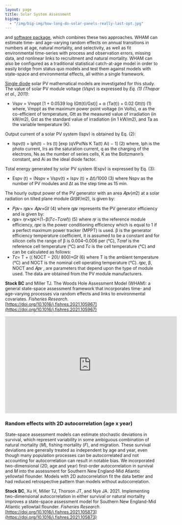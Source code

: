 ```yaml
---
layout: page
title: Solar System Assessment
bigimg:
  - "/img/big-img/how-long-do-solar-panels-really-last-opt.jpg"
---
```


and [software package](https://timjmiller.github.io/wham/), which combines these two approaches. WHAM can estimate time- and age-varying random effects on annual transitions in numbers at age, natural mortality, and selectivity, as well as fit environmental time-series with process and observation errors, missing data, and nonlinear links to recruitment and natural mortality. WHAM can also be configured as a traditional statistical catch-at-age model in order to easily bridge from status quo models and test them against models with state-space and environmental effects, all within a single framework.

[Single diode](https://www.researchgate.net/figure/The-single-diode-model-of-a-practical-photovoltaic-device_fig1_278829680) solar PV mathematical models are investigated for this study. The value of solar PV module voltage (*Vspv*) is expressed by *Eq. (1) (Thapar et al., 2011)*:
- Vspv = Vmppt [1 + 0.0539 log (Gtt(t)/Gst)] + α (Ta(t)) + 0.02 Gtt(t) (1)
where, Vmppt as the maximum power point voltage (in Volts),
α as the co-efficient of temperature,
Gtt as the measured value of irradiation (in kW/m2),
Gst as the standard value of irradiation (in 1 kW/m2), and
Ta as the variable temperature (K).

Output current of a solar PV system (Ispv) is obtained by Eq. (2):
- Ispv(t) = Iph(t) − Irs (t) [exp (qVPv/Ns K Ta(t) Ai) − 1] (2)
where, Iph is the photo current, Irs as the saturation current, q as the charging of the electrons, Ns as the number of series cells, K as the Boltzmann’s constant, and Ai as the ideal diode factor.

Total energy generated by solar PV system (Espv) is expressed by Eq. (3):
- Espv (t) = (Nspv × Vspv(t) × Ispv (t) × Δt)/1000 (3)
where Nspv as the number of PV modules and Δt as the step time as 15 min.

The hourly output power of the PV generator with an area 𝐴𝑝𝑣(𝑚2) at a solar radiation on tilted plane module 𝐺𝑡(𝑊/𝑚2), is given by:
- 𝑃𝑝𝑣= 𝜂𝑝𝑣× 𝐴𝑝𝑣×𝐺𝑡 (4)
where 𝜂𝑝𝑣 represents the PV generator efficiency and is given by:
- 𝜂𝑝𝑣= 𝜂𝑟×𝜂𝑝𝑐×(1−β(𝑇𝑐−𝑇𝑐𝑟𝑒𝑓)) (5)
where 𝜂𝑟 is the reference module efficiency, 𝜂𝑝𝑐 is the power conditioning efficiency which is equal to 1 if a perfect maximum power tracker (MPPT) is used. β is the generator efficiency temperature coefficient, it is assumed to be a constant and for silicon cells the range of β is 0.004–0.006 per (°C), 𝑇𝑐𝑟𝑒𝑓 is the reference cell temperature (°C) and 𝑇𝑐 is the cell temperature (°C) and can be calculated as follows:
- 𝑇𝑐= T + (( NOCT − 20)/ 800)×𝐺𝑡 (6)
where T is the ambient temperature (°C) and NOCT is the nominal cell operating temperature (°C). 𝜂𝑝𝑐, β, NOCT and 𝐴𝑝𝑣 , are parameters that depend upon the type of module used. The data are obtained from the PV module manufacturers.

**Stock BC** and Miller TJ. The Woods Hole Assessment Model (WHAM): a general state-space assessment framework that incorporates time- and age-varying processes via random effects and links to environmental covariates. *Fisheries Research*. [https://doi.org/10.1016/j.fishres.2021.105967](https://doi.org/10.1016/j.fishres.2021.105967)

<iframe width="560" height="315" src="https://www.youtube-nocookie.com/embed/o8vJvbIaOdE" frameborder="0" allow="accelerometer; autoplay; clipboard-write; encrypted-media; gyroscope; picture-in-picture" allowfullscreen></iframe>

### Random effects with 2D autocorrelation (age x year)

State-space assessment models can estimate stochastic deviations in survival, which represent variability in some ambiguous combination of natural mortality (*M*), fishing mortality (*F*), and migration. These survival deviations are generally treated as independent by age and year, even though many population processes can be autocorrelated and not accounting for autocorrelation can result in notable bias. We incorporated two-dimensional (2D, age and year) first-order autocorrelation in survival and *M* into the assessment for Southern New England-Mid Atlantic yellowtail flounder. Models with 2D autocorrelation fit the data better and had reduced retrospective pattern than models without autocorrelation.

**Stock BC**, Xu H, Miller TJ, Thorson JT, and Nye JA. 2021. Implementing two-dimensional autocorrelation in either survival or natural mortality improves a state-space assessment model for Southern New England-Mid Atlantic yellowtail flounder. *Fisheries Research*. [https://doi.org/10.1016/j.fishres.2021.105873](https://doi.org/10.1016/j.fishres.2021.105873)

